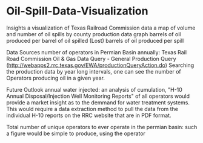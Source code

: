 # Oil-Spill-Data-Visualization

Insights
a visualization of Texas Railroad Commission data
a map of volume and number of oil spills by county
production data graph
barrels of oil produced per barrel of oil spilled (Lost)
barrels of oil produced per spill

Data Sources
number of operators in Permian Basin annually: Texas Rail Road Commission Oil & Gas Data Query - General Production Query
(http://webapps2.rrc.texas.gov/EWA/productionQueryAction.do)
Searching the production data by year long intervals, one can see the number of Operators producing oil in a given year.


Future Outlook
annual water injected: an analysis of cumulation, "H-10 Annual Disposal/Injection Well Monitoring Reports" of all operators would provide a market insight as to the demmand for water treatment systems. This would require a data extraction method to pull the data from the individual H-10 reports on the RRC website that are in PDF format.

Total number of unique operators to ever operate in the permian basin: such a figure would be simple to produce, using the operator
